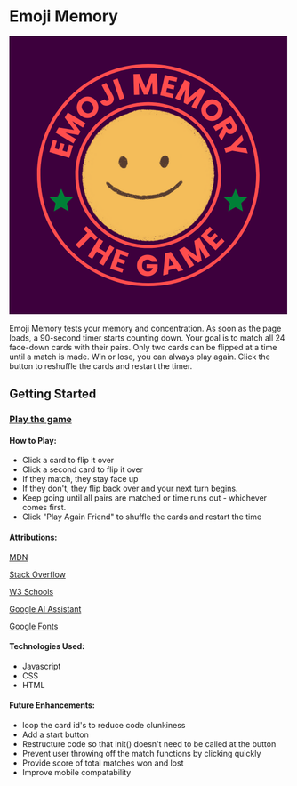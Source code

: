 # Emoji Memory

![LOGO](/LOGO/emoji%20memory%20logo.png)

Emoji Memory tests your memory and concentration. As soon as the page loads, a 90-second timer starts counting down. Your goal is to match all 24 face-down cards with their pairs. Only two cards can be flipped at a time until a match is made. Win or lose, you can always play again. Click the button to reshuffle the cards and restart the timer.

## Getting Started 

### [Play the game](https://kayawoods.github.io/memory-game/)

#### How to Play: 
* Click a card to flip it over 
* Click a second card to flip it over 
* If they match, they stay face up
* If they don't, they flip back over and your next turn begins.
* Keep going until all pairs are matched or time runs out - whichever comes first. 
* Click "Play Again Friend" to shuffle the cards and restart the time  

#### Attributions: 
[MDN](https://developer.mozilla.org/en-US/)

[Stack Overflow](https://stackoverflow.com/questions)

[W3 Schools](https://www.w3schools.com/JSREF/met_win_settimeout.asp)

[Google AI Assistant](https://www.google.com/)

[Google Fonts](https://fonts.google.com/)

#### Technologies Used:
* Javascript 
* CSS 
* HTML 

#### Future Enhancements: 
* loop the card id's to reduce code clunkiness 
* Add a start button 
* Restructure code so that init() doesn't need to be called at the button 
* Prevent user throwing off the match functions by clicking quickly 
* Provide score of total matches won and lost 
* Improve mobile compatability 